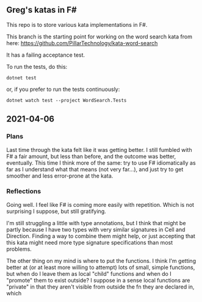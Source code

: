 
## Greg's katas in F#

This repo is to store various kata implementations in F#.

This branch is the starting point for working on the word search kata from here:
https://github.com/PillarTechnology/kata-word-search

It has a failing acceptance test.

To run the tests, do this:

```
dotnet test
```

or, if you prefer to run the tests continuously:

```
dotnet watch test --project WordSearch.Tests
```

## 2021-04-06

### Plans

Last time through the kata felt like it was getting better.
I still fumbled with F# a fair amount, but less than before,
and the outcome was better, eventually. This time I think
more of the same: try to use F# idiomatically as far as I understand
what that means (not very far...), and just try to get smoother
and less error-prone at the kata.

### Reflections

Going well. I feel like F# is coming more easily with repetition.
Which is not surprising I suppose, but still gratifying.

I'm still struggling a little with type annotations, but I think
that might be partly because I have two types with very
similar signatures in Cell and Direction. Finding a way to
combine them might help, or just accepting that this kata might
need more type signature specifications than most problems.

The other thing on my mind is where to put the functions. I think
I'm getting better at (or at least more willing to attempt) lots
of small, simple functions, but when do I leave them as local "child"
functions and when do I "promote" them to exist outside? I suppose in
a sense local functions are "private" in that they aren't visible
from outside the fn they are declared in, which

